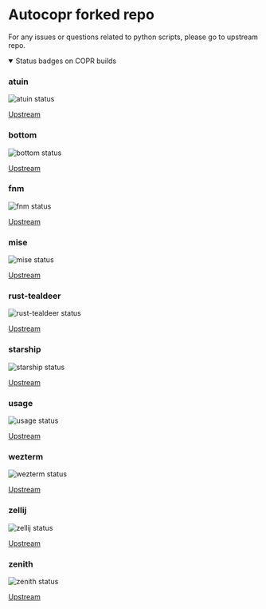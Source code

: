# Autocopr forked repo

For any issues or questions related to python scripts, please go to upstream repo.

<details open>

<summary>Status badges on COPR builds</summary>

### atuin

![atuin status](https://copr.fedorainfracloud.org/coprs/relativesure/all-packages/package/atuin/status_image/last_build.png)

[Upstream](https://github.com/atuinsh/atuin)

### bottom

![bottom status](https://copr.fedorainfracloud.org/coprs/relativesure/all-packages/package/bottom/status_image/last_build.png)

[Upstream](https://github.com/ClementTsang/bottom)

### fnm

![fnm status](https://copr.fedorainfracloud.org/coprs/relativesure/all-packages/package/fnm/status_image/last_build.png)

[Upstream](https://github.com/Schniz/fnm)

### mise

![mise status](https://copr.fedorainfracloud.org/coprs/relativesure/all-packages/package/mise/status_image/last_build.png)

[Upstream](https://github.com/jdx/mise)

### rust-tealdeer

![rust-tealdeer status](https://copr.fedorainfracloud.org/coprs/relativesure/all-packages/package/rust-tealdeer/status_image/last_build.png)

[Upstream](https://crates.io/crates/tealdeer)

### starship

![starship status](https://copr.fedorainfracloud.org/coprs/relativesure/all-packages/package/starship/status_image/last_build.png)

[Upstream](https://github.com/starship/starship)

### usage

![usage status](https://copr.fedorainfracloud.org/coprs/relativesure/all-packages/package/usage/status_image/last_build.png)

[Upstream](https://github.com/jdx/usage)

### wezterm

![wezterm status](https://copr.fedorainfracloud.org/coprs/relativesure/all-packages/package/wezterm/status_image/last_build.png)

[Upstream](https://github.com/wez/wezterm)

### zellij

![zellij status](https://copr.fedorainfracloud.org/coprs/relativesure/all-packages/package/zellij/status_image/last_build.png)

[Upstream](https://github.com/zellij-org/zellij)

### zenith

![zenith status](https://copr.fedorainfracloud.org/coprs/relativesure/all-packages/package/zenith/status_image/last_build.png)

[Upstream](https://github.com/bvaisvil/zenith/)
